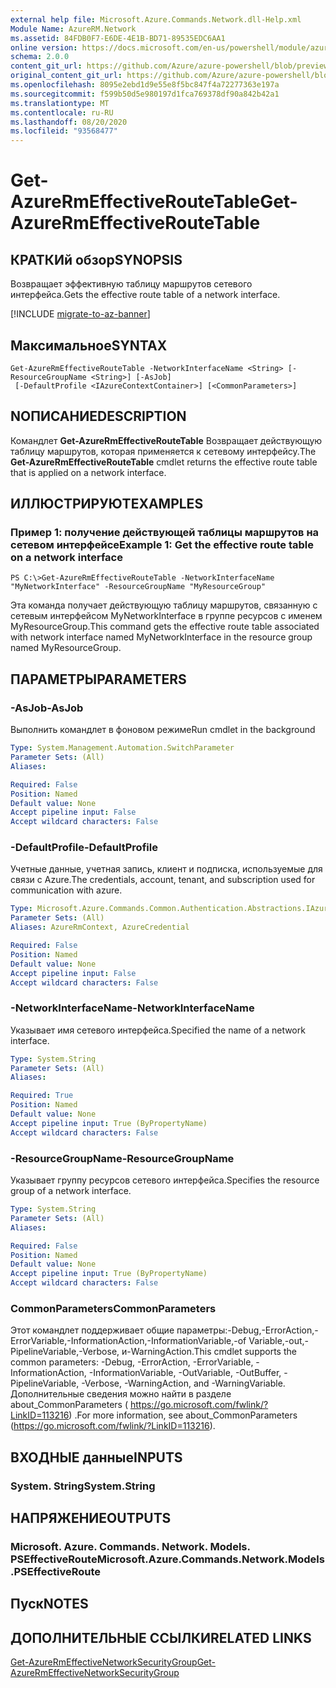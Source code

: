 ```yaml
---
external help file: Microsoft.Azure.Commands.Network.dll-Help.xml
Module Name: AzureRM.Network
ms.assetid: 84FDB0F7-E6DE-4E1B-BD71-89535EDC6AA1
online version: https://docs.microsoft.com/en-us/powershell/module/azurerm.network/get-azurermeffectiveroutetable
schema: 2.0.0
content_git_url: https://github.com/Azure/azure-powershell/blob/preview/src/ResourceManager/Network/Commands.Network/help/Get-AzureRmEffectiveRouteTable.md
original_content_git_url: https://github.com/Azure/azure-powershell/blob/preview/src/ResourceManager/Network/Commands.Network/help/Get-AzureRmEffectiveRouteTable.md
ms.openlocfilehash: 8095e2ebd1d9e55e8f5bc847f4a72277363e197a
ms.sourcegitcommit: f599b50d5e980197d1fca769378df90a842b42a1
ms.translationtype: MT
ms.contentlocale: ru-RU
ms.lasthandoff: 08/20/2020
ms.locfileid: "93568477"
---
```

# <span data-ttu-id="865b1-101">Get-AzureRmEffectiveRouteTable</span><span class="sxs-lookup"><span data-stu-id="865b1-101">Get-AzureRmEffectiveRouteTable</span></span>

## <span data-ttu-id="865b1-102">КРАТКИй обзор</span><span class="sxs-lookup"><span data-stu-id="865b1-102">SYNOPSIS</span></span>
<span data-ttu-id="865b1-103">Возвращает эффективную таблицу маршрутов сетевого интерфейса.</span><span class="sxs-lookup"><span data-stu-id="865b1-103">Gets the effective route table of a network interface.</span></span>

[!INCLUDE [migrate-to-az-banner](../../includes/migrate-to-az-banner.md)]

## <span data-ttu-id="865b1-104">Максимальное</span><span class="sxs-lookup"><span data-stu-id="865b1-104">SYNTAX</span></span>

```
Get-AzureRmEffectiveRouteTable -NetworkInterfaceName <String> [-ResourceGroupName <String>] [-AsJob]
 [-DefaultProfile <IAzureContextContainer>] [<CommonParameters>]
```

## <span data-ttu-id="865b1-105">NОПИСАНИЕ</span><span class="sxs-lookup"><span data-stu-id="865b1-105">DESCRIPTION</span></span>
<span data-ttu-id="865b1-106">Командлет **Get-AzureRmEffectiveRouteTable** Возвращает действующую таблицу маршрутов, которая применяется к сетевому интерфейсу.</span><span class="sxs-lookup"><span data-stu-id="865b1-106">The **Get-AzureRmEffectiveRouteTable** cmdlet returns the effective route table that is applied on a network interface.</span></span>

## <span data-ttu-id="865b1-107">ИЛЛЮСТРИРУЮТ</span><span class="sxs-lookup"><span data-stu-id="865b1-107">EXAMPLES</span></span>

### <span data-ttu-id="865b1-108">Пример 1: получение действующей таблицы маршрутов на сетевом интерфейсе</span><span class="sxs-lookup"><span data-stu-id="865b1-108">Example 1: Get the effective route table on a network interface</span></span>
```
PS C:\>Get-AzureRmEffectiveRouteTable -NetworkInterfaceName "MyNetworkInterface" -ResourceGroupName "MyResourceGroup"
```

<span data-ttu-id="865b1-109">Эта команда получает действующую таблицу маршрутов, связанную с сетевым интерфейсом MyNetworkInterface в группе ресурсов с именем MyResourceGroup.</span><span class="sxs-lookup"><span data-stu-id="865b1-109">This command gets the effective route table associated with network interface named MyNetworkInterface in the resource group named MyResourceGroup.</span></span>

## <span data-ttu-id="865b1-110">ПАРАМЕТРЫ</span><span class="sxs-lookup"><span data-stu-id="865b1-110">PARAMETERS</span></span>

### <span data-ttu-id="865b1-111">-AsJob</span><span class="sxs-lookup"><span data-stu-id="865b1-111">-AsJob</span></span>
<span data-ttu-id="865b1-112">Выполнить командлет в фоновом режиме</span><span class="sxs-lookup"><span data-stu-id="865b1-112">Run cmdlet in the background</span></span>

```yaml
Type: System.Management.Automation.SwitchParameter
Parameter Sets: (All)
Aliases:

Required: False
Position: Named
Default value: None
Accept pipeline input: False
Accept wildcard characters: False
```

### <span data-ttu-id="865b1-113">-DefaultProfile</span><span class="sxs-lookup"><span data-stu-id="865b1-113">-DefaultProfile</span></span>
<span data-ttu-id="865b1-114">Учетные данные, учетная запись, клиент и подписка, используемые для связи с Azure.</span><span class="sxs-lookup"><span data-stu-id="865b1-114">The credentials, account, tenant, and subscription used for communication with azure.</span></span>

```yaml
Type: Microsoft.Azure.Commands.Common.Authentication.Abstractions.IAzureContextContainer
Parameter Sets: (All)
Aliases: AzureRmContext, AzureCredential

Required: False
Position: Named
Default value: None
Accept pipeline input: False
Accept wildcard characters: False
```

### <span data-ttu-id="865b1-115">-NetworkInterfaceName</span><span class="sxs-lookup"><span data-stu-id="865b1-115">-NetworkInterfaceName</span></span>
<span data-ttu-id="865b1-116">Указывает имя сетевого интерфейса.</span><span class="sxs-lookup"><span data-stu-id="865b1-116">Specified the name of a network interface.</span></span>

```yaml
Type: System.String
Parameter Sets: (All)
Aliases:

Required: True
Position: Named
Default value: None
Accept pipeline input: True (ByPropertyName)
Accept wildcard characters: False
```

### <span data-ttu-id="865b1-117">-ResourceGroupName</span><span class="sxs-lookup"><span data-stu-id="865b1-117">-ResourceGroupName</span></span>
<span data-ttu-id="865b1-118">Указывает группу ресурсов сетевого интерфейса.</span><span class="sxs-lookup"><span data-stu-id="865b1-118">Specifies the resource group of a network interface.</span></span>

```yaml
Type: System.String
Parameter Sets: (All)
Aliases:

Required: False
Position: Named
Default value: None
Accept pipeline input: True (ByPropertyName)
Accept wildcard characters: False
```

### <span data-ttu-id="865b1-119">CommonParameters</span><span class="sxs-lookup"><span data-stu-id="865b1-119">CommonParameters</span></span>
<span data-ttu-id="865b1-120">Этот командлет поддерживает общие параметры:-Debug,-ErrorAction,-ErrorVariable,-InformationAction,-InformationVariable,-of Variable,-out,-PipelineVariable,-Verbose, и-WarningAction.</span><span class="sxs-lookup"><span data-stu-id="865b1-120">This cmdlet supports the common parameters: -Debug, -ErrorAction, -ErrorVariable, -InformationAction, -InformationVariable, -OutVariable, -OutBuffer, -PipelineVariable, -Verbose, -WarningAction, and -WarningVariable.</span></span> <span data-ttu-id="865b1-121">Дополнительные сведения можно найти в разделе about_CommonParameters ( https://go.microsoft.com/fwlink/?LinkID=113216) .</span><span class="sxs-lookup"><span data-stu-id="865b1-121">For more information, see about_CommonParameters (https://go.microsoft.com/fwlink/?LinkID=113216).</span></span>

## <span data-ttu-id="865b1-122">ВХОДНЫЕ данные</span><span class="sxs-lookup"><span data-stu-id="865b1-122">INPUTS</span></span>

### <span data-ttu-id="865b1-123">System. String</span><span class="sxs-lookup"><span data-stu-id="865b1-123">System.String</span></span>

## <span data-ttu-id="865b1-124">НАПРЯЖЕНИЕ</span><span class="sxs-lookup"><span data-stu-id="865b1-124">OUTPUTS</span></span>

### <span data-ttu-id="865b1-125">Microsoft. Azure. Commands. Network. Models. PSEffectiveRoute</span><span class="sxs-lookup"><span data-stu-id="865b1-125">Microsoft.Azure.Commands.Network.Models.PSEffectiveRoute</span></span>

## <span data-ttu-id="865b1-126">Пуск</span><span class="sxs-lookup"><span data-stu-id="865b1-126">NOTES</span></span>

## <span data-ttu-id="865b1-127">ДОПОЛНИТЕЛЬНЫЕ ССЫЛКИ</span><span class="sxs-lookup"><span data-stu-id="865b1-127">RELATED LINKS</span></span>

[<span data-ttu-id="865b1-128">Get-AzureRmEffectiveNetworkSecurityGroup</span><span class="sxs-lookup"><span data-stu-id="865b1-128">Get-AzureRmEffectiveNetworkSecurityGroup</span></span>](./Get-AzureRmEffectiveNetworkSecurityGroup.md)


